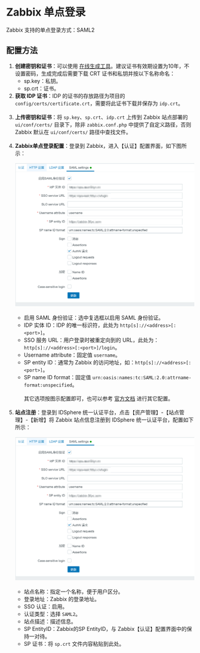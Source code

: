 # Zabbix 单点登录
Zabbix 支持的单点登录方式：SAML2
## 配置方法
1. **创建密钥和证书**：可以使用 [在线生成工具](https://www.qvdv.net/tools/qvdv-csrpfx.html "在线生成工具")。建议证书有效期设置为10年，不设置密码，生成完成后需要下载 CRT 证书和私钥并按以下名称命名：
   * sp.key：私钥。
   * sp.crt：证书。
2. **获取 IDP 证书**：IDP 的证书的存放路径为项目的 `config/certs/certificate.crt`，需要将此证书下载并保存为 `idp.crt`。<br><br>
3. **上传密钥和证书**：将 `sp.key`、`sp.crt`、`idp.crt` 上传到 Zabbix 站点部署的 `ui/conf/certs/` 目录下，除非 `zabbix.conf.php` 中提供了自定义路径，否则 Zabbix 默认在 `ui/conf/certs/` 路径中查找文件。<br><br>
4. **Zabbix单点登录配置**：登录到 Zabbix，进入【认证】配置界面，如下图所示：<br><br>
![img.png](img/zabbix-config.jpg)<br><br>
   * 启用 SAML 身份验证：选中复选框以启用 SAML 身份验证。
   * IDP 实体 ID：IDP 的唯一标识符，此处为 `http[s]://<address>[:<port>]`。
   * SSO 服务 URL：用户登录时被重定向到的 URL，此处为：`http[s]://<address>[:<port>]/login`。
   * Username attribute：固定值 `username`。
   * SP entity ID：通常为 Zabbix 的访问地址，如：`http[s]://<address>[:<port>]`。
   * SP name ID format：固定值 `urn:oasis:names:tc:SAML:2.0:attrname-format:unspecified`。<br><br>
其它选项按图示配置即可，也可以参考 [官方文档](https://www.zabbix.com/documentation/6.0/zh/manual/web_interface/frontend_sections/administration/authentication#advanced-settings "官方文档") 进行其它配置。<br><br>
5. **站点注册**：登录到 IDSphere 统一认证平台，点击【资产管理】-【站点管理】-【新增】将 Zabbix 站点信息注册到 IDSphere 统一认证平台，配置如下所示：<br><br>
![img.png](img/zabbix-config.jpg)<br><br>
   * 站点名称：指定一个名称，便于用户区分。
   * 登录地址：Zabbix 的登录地址。
   * SSO 认证：启用。
   * 认证类型：选择 `SAML2`。
   * 站点描述：描述信息。
   * SP EntityID：Zabbix的SP EntityID，与 Zabbix【认证】配置界面中的保持一对待。
   * SP 证书：将 `sp.crt` 文件内容粘贴到此处。
